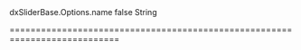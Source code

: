 <!--id-->dxSliderBase.Options.name<!--/id-->
<!--merge--><!--/merge-->
<!--hidden-->false<!--/hidden-->
<!--type-->String<!--/type-->
===========================================================================
